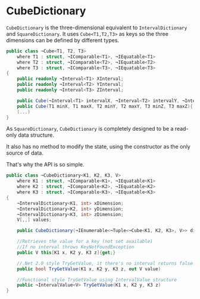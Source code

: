 
# CubeDictionary

`CubeDictionary` is the three-dimensional equivalent to `IntervalDictionary` and `SquareDictionary`. It uses `Cube<T1,T2,T3>` as keys so the three dimensions can be defined by different types. 

```C#
public class ¬Cube<T1, T2, T3>
    where T1 : struct, ¬IComparable<T1>, ¬IEquatable<T1>
    where T2 : struct, ¬IComparable<T2>, ¬IEquatable<T2>
    where T3 : struct, ¬IComparable<T3>, ¬IEquatable<T3>
{
    public readonly ¬Interval<T1> XInterval;
    public readonly ¬Interval<T2> YInterval;
    public readonly ¬Interval<T3> ZInterval;

    public Cube(¬Interval<T1> intervalX, ¬Interval<T2> intervalY, ¬Interval<T3> intervalZ){...}
    public Cube(T1 minX, T1 maxX, T2 minY, T2 maxY, T3 minZ, T3 maxZ){...}
    (...)
}
```

As `SquareDictionary`, `CubeDictionary` is completely designed to be a read-only data structure.

It also has no method to modify the state, using the constructor as the only source of data.

That's why the API is so simple.     

```C#
public class ¬CubeDictionary<K1, K2, K3, V>
    where K1 : struct, ¬IComparable<K1>, ¬IEquatable<K1>
    where K2 : struct, ¬IComparable<K2>, ¬IEquatable<K2>
    where K3 : struct, ¬IComparable<K3>, ¬IEquatable<K3>
{
    ¬IntervalDictionary<K1, int> xDimension;
    ¬IntervalDictionary<K2, int> yDimension;
    ¬IntervalDictionary<K3, int> zDimension;
    V[,,] values;

    public CubeDictionary(¬IEnumerable<¬Tuple<¬Cube<K1, K2, K3>, V>> dic) 

    //Retrieves the value for a key (not set available)
    //If no interval throws KeyNotFoundException       
    public V this[K1 x, K2 y, K3 z]{get;}

    //.Net 2.0 style TryGetValue, it there's no interval returns false
    public bool TryGetValue(K1 x, K2 y, K3 z, out V value)

    //Functional style TryGetValue using IntervalValue structure     
    public ¬IntervalValue<V> TryGetValue(K1 x, K2 y, K3 z)
}
```